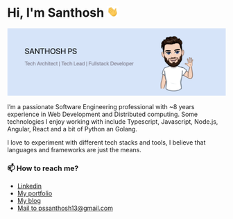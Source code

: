 # Hi, I'm Santhosh <img height="25" src="https://raw.githubusercontent.com/santhosh-ps/santhosh-ps/main/assets/higif.gif" />

<img src="https://raw.githubusercontent.com/santhosh-ps/santhosh-ps/main/assets/banner.png" alt="banner - Santhosh PS Technical Architect | Tech Lead | Fullstack Developer">

I’m a passionate Software Engineering professional with ~8 years experience in Web Development and Distributed computing. Some technologies I enjoy working with include Typescript, Javascript, Node.js, Angular, React and a bit of Python an Golang.

I love to experiment with different tech stacks and tools, I believe that languages and frameworks are just the means.

### 📫 How to reach me?
* [Linkedin](https://www.linkedin.com/in/santhoshps1/)
* [My portfolio](https://letsprogramit.com/)
* [My blog](https://letsprogramit.com/posts)
* [Mail to pssanthosh13@gmail.com](mailto:pssanthosh13@gmail.com)


<!--
**santhosh-ps/santhosh-ps** is a ✨ _special_ ✨ repository because its `README.md` (this file) appears on your GitHub profile.

Here are some ideas to get you started:

- 🔭 I’m currently working on ...
- 🌱 I’m currently learning ...
- 👯 I’m looking to collaborate on ...
- 🤔 I’m looking for help with ...
- 💬 Ask me about ...
- 📫 How to reach me: ...
- 😄 Pronouns: ...
- ⚡ Fun fact: ...
-->
